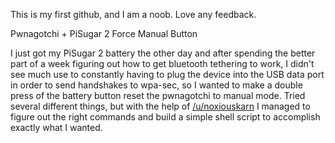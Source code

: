 This is my first github, and I am a noob. Love any feedback.

Pwnagotchi + PiSugar 2 Force Manual Button

I just got my PiSugar 2 battery the other day and after spending the better part of a week figuring out how to get bluetooth tethering to work, I didn't see much use to constantly having to plug the device into the USB data port in order to send handshakes to wpa-sec, so I wanted to make a double press of the battery button reset the pwnagotchi to manual mode. Tried several different things, but with the help of <a href=https://www.reddit.com/user/noxiouskarn/>/u/noxiouskarn</a> I managed to figure out the right commands and build a simple shell script to accomplish exactly what I wanted.
